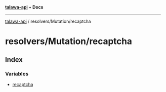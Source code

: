 [**talawa-api**](../../../README.md) • **Docs**

***

[talawa-api](../../../modules.md) / resolvers/Mutation/recaptcha

# resolvers/Mutation/recaptcha

## Index

### Variables

- [recaptcha](variables/recaptcha.md)
